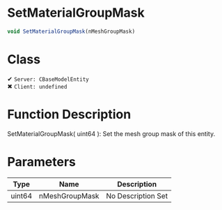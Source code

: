 # SetMaterialGroupMask
```js	
void SetMaterialGroupMask(nMeshGroupMask)
```
# Class
✔ `Server: CBaseModelEntity`  
✖ `Client: undefined`  

# Function Description
SetMaterialGroupMask( uint64 ): Set the mesh group mask of this entity.
# Parameters
Type|Name|Description
--|--|--
uint64|nMeshGroupMask|No Description Set
